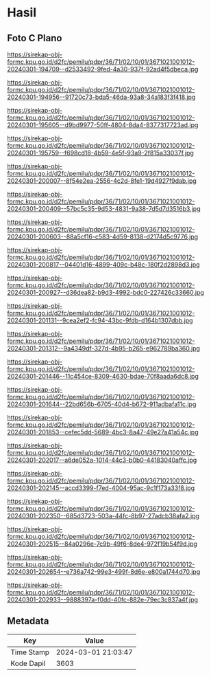 # Hasil

## Foto C Plano

https://sirekap-obj-formc.kpu.go.id/d2fc/pemilu/pdpr/36/71/02/10/01/3671021001012-20240301-194709--d2533492-9fed-4a30-937f-92ad4f5dbeca.jpg

https://sirekap-obj-formc.kpu.go.id/d2fc/pemilu/pdpr/36/71/02/10/01/3671021001012-20240301-194956--91720c73-bda5-46da-93a8-34a183f3f418.jpg

https://sirekap-obj-formc.kpu.go.id/d2fc/pemilu/pdpr/36/71/02/10/01/3671021001012-20240301-195605--d9bd9977-50ff-4804-8da4-8377317723ad.jpg

https://sirekap-obj-formc.kpu.go.id/d2fc/pemilu/pdpr/36/71/02/10/01/3671021001012-20240301-195759--f698cd18-4b59-4e5f-93a9-2f815a33037f.jpg

https://sirekap-obj-formc.kpu.go.id/d2fc/pemilu/pdpr/36/71/02/10/01/3671021001012-20240301-200007--8f54e2ea-2556-4c2d-8fe1-19d4927f9dab.jpg

https://sirekap-obj-formc.kpu.go.id/d2fc/pemilu/pdpr/36/71/02/10/01/3671021001012-20240301-200409--57bc5c35-9d53-4831-9a38-7d5d7d3516b3.jpg

https://sirekap-obj-formc.kpu.go.id/d2fc/pemilu/pdpr/36/71/02/10/01/3671021001012-20240301-200603--88a5cf16-c583-4d59-8138-d2174d5c9776.jpg

https://sirekap-obj-formc.kpu.go.id/d2fc/pemilu/pdpr/36/71/02/10/01/3671021001012-20240301-200817--04401d16-4899-409c-b48c-180f2d2898d3.jpg

https://sirekap-obj-formc.kpu.go.id/d2fc/pemilu/pdpr/36/71/02/10/01/3671021001012-20240301-200927--d36dea82-b9d3-4992-bdc0-227426c33660.jpg

https://sirekap-obj-formc.kpu.go.id/d2fc/pemilu/pdpr/36/71/02/10/01/3671021001012-20240301-201131--9cea2ef2-fc94-43bc-9fdb-d164b1307dbb.jpg

https://sirekap-obj-formc.kpu.go.id/d2fc/pemilu/pdpr/36/71/02/10/01/3671021001012-20240301-201312--9a4349df-327d-4b95-b265-e962789ba360.jpg

https://sirekap-obj-formc.kpu.go.id/d2fc/pemilu/pdpr/36/71/02/10/01/3671021001012-20240301-201446--11c454ce-8309-4630-bdae-70f8aada6dc8.jpg

https://sirekap-obj-formc.kpu.go.id/d2fc/pemilu/pdpr/36/71/02/10/01/3671021001012-20240301-201644--22bd656b-6705-40d4-b672-911adbafa11c.jpg

https://sirekap-obj-formc.kpu.go.id/d2fc/pemilu/pdpr/36/71/02/10/01/3671021001012-20240301-201853--cefec5dd-5689-4bc3-8a47-49e27a41a54c.jpg

https://sirekap-obj-formc.kpu.go.id/d2fc/pemilu/pdpr/36/71/02/10/01/3671021001012-20240301-202017--a6de052a-1014-44c3-b0b0-44183040affc.jpg

https://sirekap-obj-formc.kpu.go.id/d2fc/pemilu/pdpr/36/71/02/10/01/3671021001012-20240301-202145--accd3399-f7ed-4004-95ac-9c1f173a33f8.jpg

https://sirekap-obj-formc.kpu.go.id/d2fc/pemilu/pdpr/36/71/02/10/01/3671021001012-20240301-202350--685d3723-503a-44fc-8b97-27adcb38afa2.jpg

https://sirekap-obj-formc.kpu.go.id/d2fc/pemilu/pdpr/36/71/02/10/01/3671021001012-20240301-202515--84a0296e-7c9b-49f6-8de4-972f19b54f9d.jpg

https://sirekap-obj-formc.kpu.go.id/d2fc/pemilu/pdpr/36/71/02/10/01/3671021001012-20240301-202654--e736a742-99e3-499f-8d6e-e800a1744d70.jpg

https://sirekap-obj-formc.kpu.go.id/d2fc/pemilu/pdpr/36/71/02/10/01/3671021001012-20240301-202933--9888397a-f0dd-40fc-882e-79ec3c837a4f.jpg


## Metadata

| Key        | Value               |
| ---------- | ------------------- |
| Time Stamp | 2024-03-01 21:03:47 |
| Kode Dapil | 3603                |



